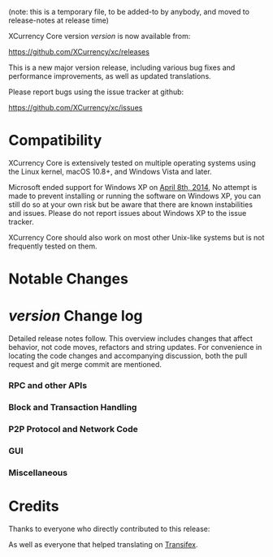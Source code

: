 (note: this is a temporary file, to be added-to by anybody, and moved to release-notes at release time)

XCurrency Core version *version* is now available from:

  <https://github.com/XCurrency/xc/releases>

This is a new major version release, including various bug fixes and
performance improvements, as well as updated translations.

Please report bugs using the issue tracker at github:

  <https://github.com/XCurrency/xc/issues>

Compatibility
==============

XCurrency Core is extensively tested on multiple operating systems using
the Linux kernel, macOS 10.8+, and Windows Vista and later.

Microsoft ended support for Windows XP on [April 8th, 2014](https://www.microsoft.com/en-us/WindowsForBusiness/end-of-xp-support),
No attempt is made to prevent installing or running the software on Windows XP, you
can still do so at your own risk but be aware that there are known instabilities and issues.
Please do not report issues about Windows XP to the issue tracker.

XCurrency Core should also work on most other Unix-like systems but is not
frequently tested on them.

Notable Changes
===============



*version* Change log
=================

Detailed release notes follow. This overview includes changes that affect
behavior, not code moves, refactors and string updates. For convenience in locating
the code changes and accompanying discussion, both the pull request and
git merge commit are mentioned.

### RPC and other APIs


### Block and Transaction Handling


### P2P Protocol and Network Code


### GUI


### Miscellaneous


Credits
=======

Thanks to everyone who directly contributed to this release:


As well as everyone that helped translating on [Transifex](https://www.transifex.com/projects/p/xcurrency-project-translations/).
